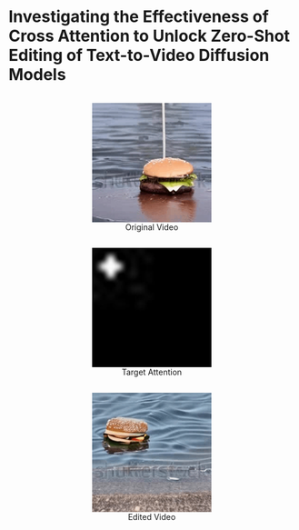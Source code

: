 # Investigating the Effectiveness of Cross Attention to Unlock Zero-Shot Editing of Text-to-Video Diffusion Models


<div align="center">
    <figure style="display: inline-block; text-align: center;">
      <img src="resources/original-burger.gif" alt="Caption 1" width="210" height="210" style="display: block;">  
      <figcaption style="text-align: center;">Original Video</figcaption>
    </figure>
    <figure style="display: inline-block; text-align: center;">
      <img src="resources/ezgif.com-animated-gif-maker.gif" alt="Caption 2" width="210" height="210" style="display: block;"> 
      <figcaption style="text-align: center;">Target Attention</figcaption>
    </figure>
    <figure style="display: inline-block; text-align: center;">
      <img src="resources/edited-burger.gif" alt="Caption 3" width="210" height="210" style="display: block;"> 
      <figcaption style="text-align: center;">Edited Video</figcaption>
    </figure>
</div>
